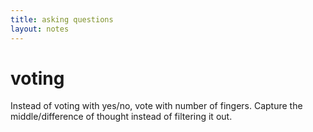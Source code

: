 ```yaml
---
title: asking questions
layout: notes
---
```



# voting
Instead of voting with yes/no, vote with number of fingers. Capture the middle/difference of thought instead of filtering it out.
